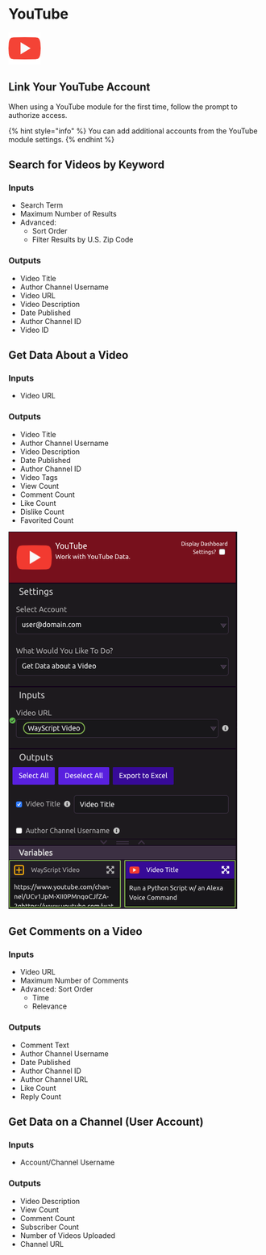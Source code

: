 # YouTube

![Work with YouTube data.](../../.gitbook/assets/youtube%20%281%29.png)

## Link Your YouTube Account

When using a YouTube module for the first time, follow the prompt to authorize access.

{% hint style="info" %}
You can add additional accounts from the YouTube module settings.
{% endhint %}

## Search for Videos by Keyword

### Inputs

* Search Term
* Maximum Number of Results
* Advanced:
  * Sort Order
  * Filter Results by U.S. Zip Code

### Outputs

* Video Title
* Author Channel Username
* Video URL
* Video Description
* Date Published
* Author Channel ID
* Video ID

## Get Data About a Video

### Inputs

* Video URL

### Outputs

* Video Title
* Author Channel Username
* Video Description
* Date Published
* Author Channel ID
* Video Tags
* View Count
* Comment Count
* Like Count
* Dislike Count
* Favorited Count

![](../../.gitbook/assets/screen-shot-2019-07-17-at-6.12.40-pm.png)

## Get Comments on a Video

### Inputs

* Video URL
* Maximum Number of Comments
* Advanced: Sort Order
  * Time
  * Relevance

### Outputs

* Comment Text
* Author Channel Username
* Date Published
* Author Channel ID
* Author Channel URL
* Like Count
* Reply Count

## Get Data on a Channel \(User Account\)

### Inputs

* Account/Channel Username

### Outputs

* Video Description
* View Count
* Comment Count
* Subscriber Count
* Number of Videos Uploaded
* Channel URL

